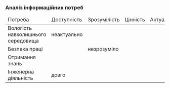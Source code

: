 ### Аналіз інформаційних потреб
<table>
<thead>
<tr>
<td>Потреба</td>
<td>Доступність</td>
<td>Зрозумілість</td>
<td>Цінність</td>
<td>Актуальність</td>
</tr>
</thead>
<tr>
<td>Вологість навколишнього середовища</td>
<td>неактуально</td>
<td></td>
<td></td>
<td></td>
</tr>
<tr>
<td>Безпека праці</td>
<td></td>
<td>незрозуміло</td>
<td></td>
<td></td>
</tr>
<tr>
<td>Отримання знань</td>
<td></td>
<td></td>
<td></td>
<td></td>
</tr>
<tr>
<td>Інженерна діяльність</td>
<td>довго</td>
<td></td>
<td></td>
<td></td>
</tr>
</table>
